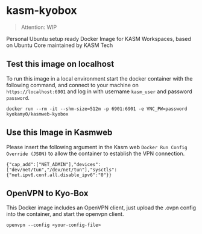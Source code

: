 # kasm-kyobox

> Attention: WIP 

Personal Ubuntu setup ready Docker Image for KASM Workspaces, based on Ubuntu Core maintained by KASM Tech

## Test this image on localhost

To run this image in a local environment start the docker container with the following command, and connect to your machine on `https://localhost:6901` and log in with username `kasm_user` and password `password`.

```
docker run --rm -it --shm-size=512m -p 6901:6901 -e VNC_PW=password kyokamy0/kasmweb-kyobox
```

## Use this Image in Kasmweb

Please insert the following argument in the Kasm web `Docker Run Config Override (JSON)` to allow the container to establish the VPN connection.

```
{"cap_add":["NET_ADMIN"],"devices":["dev/net/tun","/dev/net/tun"],"sysctls":{"net.ipv6.conf.all.disable_ipv6":"0"}}

```


## OpenVPN to Kyo-Box

This Docker image includes an OpenVPN client, just upload the .ovpn config into the container, and start the openvpn client.

```
openvpn --config <your-config-file>
```

